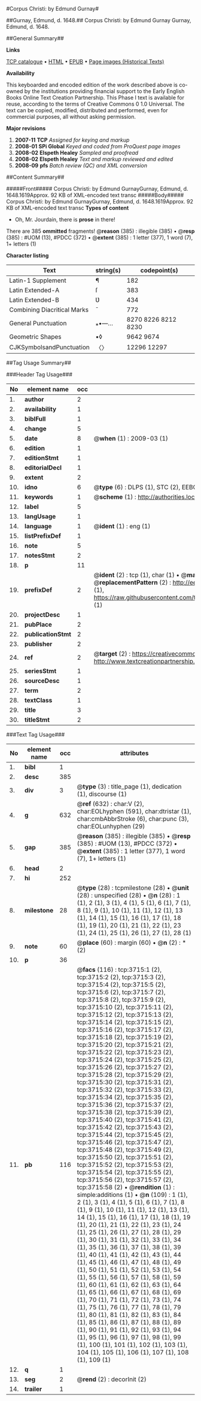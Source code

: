 #Corpus Christi: by Edmund Gurnay#

##Gurnay, Edmund, d. 1648.##
Corpus Christi: by Edmund Gurnay
Gurnay, Edmund, d. 1648.

##General Summary##

**Links**

[TCP catalogue](http://www.ota.ox.ac.uk/tcp/)  • 
[HTML](http://tei.it.ox.ac.uk/tcp/Texts-HTML/free/A02/A02396.html)  • 
[EPUB](http://tei.it.ox.ac.uk/tcp/Texts-EPUB/free/A02/A02396.epub) • 
[Page images (Historical Texts)](https://data.historicaltexts.jisc.ac.uk/view?pubId=eebo-99839307e&pageId=eebo-99839307e-3715-1)

**Availability**

This keyboarded and encoded edition of the
	       work described above is co-owned by the institutions
	       providing financial support to the Early English Books
	       Online Text Creation Partnership. This Phase I text is
	       available for reuse, according to the terms of Creative
	       Commons 0 1.0 Universal. The text can be copied,
	       modified, distributed and performed, even for
	       commercial purposes, all without asking permission.

**Major revisions**

1. __2007-11__ __TCP__ *Assigned for keying and markup*
1. __2008-01__ __SPi Global__ *Keyed and coded from ProQuest page images*
1. __2008-02__ __Elspeth Healey__ *Sampled and proofread*
1. __2008-02__ __Elspeth Healey__ *Text and markup reviewed and edited*
1. __2008-09__ __pfs__ *Batch review (QC) and XML conversion*

##Content Summary##

#####Front#####
Corpus Christi: by Edmund GurnayGurnay, Edmund, d. 1648.1619Approx. 92 KB of XML-encoded text transc
#####Body#####
Corpus Christi: by Edmund GurnayGurnay, Edmund, d. 1648.1619Approx. 92 KB of XML-encoded text transc
**Types of content**

  * Oh, Mr. Jourdain, there is **prose** in there!

There are 385 **ommitted** fragments! 
 @__reason__ (385) : illegible (385)  •  @__resp__ (385) : #UOM (13), #PDCC (372)  •  @__extent__ (385) : 1 letter (377), 1 word (7), 1+ letters (1)

**Character listing**


|Text|string(s)|codepoint(s)|
|---|---|---|
|Latin-1 Supplement|¶|182|
|Latin Extended-A|ſ|383|
|Latin Extended-B|Ʋ|434|
|Combining             Diacritical Marks|̄|772|
|General Punctuation|⁎•—…|8270 8226 8212 8230|
|Geometric Shapes|▪◊|9642 9674|
|CJKSymbolsandPunctuation|〈〉|12296 12297|

##Tag Usage Summary##

###Header Tag Usage###

|No|element name|occ|attributes|
|---|---|---|---|
|1.|__author__|2||
|2.|__availability__|1||
|3.|__biblFull__|1||
|4.|__change__|5||
|5.|__date__|8| @__when__ (1) : 2009-03 (1)|
|6.|__edition__|1||
|7.|__editionStmt__|1||
|8.|__editorialDecl__|1||
|9.|__extent__|2||
|10.|__idno__|6| @__type__ (6) : DLPS (1), STC (2), EEBO-CITATION (1), PROQUEST (1), VID (1)|
|11.|__keywords__|1| @__scheme__ (1) : http://authorities.loc.gov/ (1)|
|12.|__label__|5||
|13.|__langUsage__|1||
|14.|__language__|1| @__ident__ (1) : eng (1)|
|15.|__listPrefixDef__|1||
|16.|__note__|5||
|17.|__notesStmt__|2||
|18.|__p__|11||
|19.|__prefixDef__|2| @__ident__ (2) : tcp (1), char (1)  •  @__matchPattern__ (2) : ([0-9\-]+):([0-9IVX]+) (1), (.+) (1)  •  @__replacementPattern__ (2) : http://eebo.chadwyck.com/downloadtiff?vid=$1&page=$2 (1), https://raw.githubusercontent.com/textcreationpartnership/Texts/master/tcpchars.xml#$1 (1)|
|20.|__projectDesc__|1||
|21.|__pubPlace__|2||
|22.|__publicationStmt__|2||
|23.|__publisher__|2||
|24.|__ref__|2| @__target__ (2) : https://creativecommons.org/publicdomain/zero/1.0/ (1), http://www.textcreationpartnership.org/docs/. (1)|
|25.|__seriesStmt__|1||
|26.|__sourceDesc__|1||
|27.|__term__|2||
|28.|__textClass__|1||
|29.|__title__|3||
|30.|__titleStmt__|2||


###Text Tag Usage###

|No|element name|occ|attributes|
|---|---|---|---|
|1.|__bibl__|1||
|2.|__desc__|385||
|3.|__div__|3| @__type__ (3) : title_page (1), dedication (1), discourse (1)|
|4.|__g__|632| @__ref__ (632) : char:V (2), char:EOLhyphen (591), char:dtristar (1), char:cmbAbbrStroke (6), char:punc (3), char:EOLunhyphen (29)|
|5.|__gap__|385| @__reason__ (385) : illegible (385)  •  @__resp__ (385) : #UOM (13), #PDCC (372)  •  @__extent__ (385) : 1 letter (377), 1 word (7), 1+ letters (1)|
|6.|__head__|2||
|7.|__hi__|252||
|8.|__milestone__|28| @__type__ (28) : tcpmilestone (28)  •  @__unit__ (28) : unspecified (28)  •  @__n__ (28) : 1 (1), 2 (1), 3 (1), 4 (1), 5 (1), 6 (1), 7 (1), 8 (1), 9 (1), 10 (1), 11 (1), 12 (1), 13 (1), 14 (1), 15 (1), 16 (1), 17 (1), 18 (1), 19 (1), 20 (1), 21 (1), 22 (1), 23 (1), 24 (1), 25 (1), 26 (1), 27 (1), 28 (1)|
|9.|__note__|60| @__place__ (60) : margin (60)  •  @__n__ (2) : * (2)|
|10.|__p__|36||
|11.|__pb__|116| @__facs__ (116) : tcp:3715:1 (2), tcp:3715:2 (2), tcp:3715:3 (2), tcp:3715:4 (2), tcp:3715:5 (2), tcp:3715:6 (2), tcp:3715:7 (2), tcp:3715:8 (2), tcp:3715:9 (2), tcp:3715:10 (2), tcp:3715:11 (2), tcp:3715:12 (2), tcp:3715:13 (2), tcp:3715:14 (2), tcp:3715:15 (2), tcp:3715:16 (2), tcp:3715:17 (2), tcp:3715:18 (2), tcp:3715:19 (2), tcp:3715:20 (2), tcp:3715:21 (2), tcp:3715:22 (2), tcp:3715:23 (2), tcp:3715:24 (2), tcp:3715:25 (2), tcp:3715:26 (2), tcp:3715:27 (2), tcp:3715:28 (2), tcp:3715:29 (2), tcp:3715:30 (2), tcp:3715:31 (2), tcp:3715:32 (2), tcp:3715:33 (2), tcp:3715:34 (2), tcp:3715:35 (2), tcp:3715:36 (2), tcp:3715:37 (2), tcp:3715:38 (2), tcp:3715:39 (2), tcp:3715:40 (2), tcp:3715:41 (2), tcp:3715:42 (2), tcp:3715:43 (2), tcp:3715:44 (2), tcp:3715:45 (2), tcp:3715:46 (2), tcp:3715:47 (2), tcp:3715:48 (2), tcp:3715:49 (2), tcp:3715:50 (2), tcp:3715:51 (2), tcp:3715:52 (2), tcp:3715:53 (2), tcp:3715:54 (2), tcp:3715:55 (2), tcp:3715:56 (2), tcp:3715:57 (2), tcp:3715:58 (2)  •  @__rendition__ (1) : simple:additions (1)  •  @__n__ (109) : 1 (1), 2 (1), 3 (1), 4 (1), 5 (1), 6 (1), 7 (1), 8 (1), 9 (1), 10 (1), 11 (1), 12 (1), 13 (1), 14 (1), 15 (1), 16 (1), 17 (1), 18 (1), 19 (1), 20 (1), 21 (1), 22 (1), 23 (1), 24 (1), 25 (1), 26 (1), 27 (1), 28 (1), 29 (1), 30 (1), 31 (1), 32 (1), 33 (1), 34 (1), 35 (1), 36 (1), 37 (1), 38 (1), 39 (1), 40 (1), 41 (1), 42 (1), 43 (1), 44 (1), 45 (1), 46 (1), 47 (1), 48 (1), 49 (1), 50 (1), 51 (1), 52 (1), 53 (1), 54 (1), 55 (1), 56 (1), 57 (1), 58 (1), 59 (1), 60 (1), 61 (1), 62 (1), 63 (1), 64 (1), 65 (1), 66 (1), 67 (1), 68 (1), 69 (1), 70 (1), 71 (1), 72 (1), 73 (1), 74 (1), 75 (1), 76 (1), 77 (1), 78 (1), 79 (1), 80 (1), 81 (1), 82 (1), 83 (1), 84 (1), 85 (1), 86 (1), 87 (1), 88 (1), 89 (1), 90 (1), 91 (1), 92 (1), 93 (1), 94 (1), 95 (1), 96 (1), 97 (1), 98 (1), 99 (1), 100 (1), 101 (1), 102 (1), 103 (1), 104 (1), 105 (1), 106 (1), 107 (1), 108 (1), 109 (1)|
|12.|__q__|1||
|13.|__seg__|2| @__rend__ (2) : decorInit (2)|
|14.|__trailer__|1||
